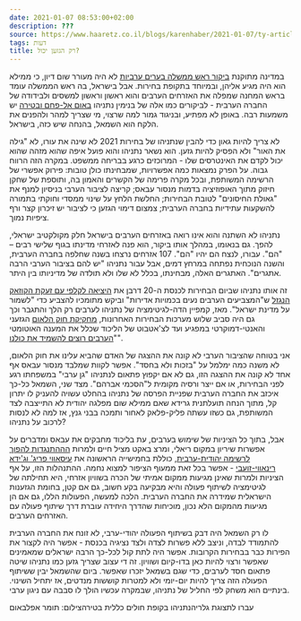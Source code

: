 ```yaml
---
date: 2021-01-07 08:53:00+02:00
description: ???
source: https://www.haaretz.co.il/blogs/karenhaber/2021-01-07/ty-article/0000017f-f8fb-d318-afff-fbfb9f710000
tags: דעות
title: רק הגזען יכול?
---
```


במדינה מתוקנת [ביקור ראש ממשלה בערים ערביות](/news/health/2020-12-31/ty-article/.premium/0000017f-f313-dc28-a17f-ff37c9fc0000) לא היה מעורר שום דיון, כי ממילא הוא היה מגיע אליהן, ובמיוחד בתקופת בחירות. אבל בישראל, בה ראש הממשלה עומד בראש המחנה שמפלה את האזרחים הערבים והוא ראשון וראשון למשסים ולבידודה של החברה הערבית - לביקורים כמו אלה של בנימין נתניהו [באום אל-פחם ובטירה](/health/corona/2021-01-01/ty-article/.premium/0000017f-f478-ddde-abff-fc7d183b0000) יש משמעות רבה. באופן לא מפתיע, ובניגוד גמור למה שרצוי, מי שצריך למהר ולהפנים את הלקח הוא השמאל, בהנחה שיש כזה, בישראל. 

לא צריך להיות גאון כדי להבין שנתניהו של בחירות 2021 לא שינה את עורו, לא "גילה את האור" ולא הפסיק להיות גזען. הוא נשאר נתניהו והוא פועל איפה שהוא מזהה שהוא יכול לקדם את האינטרסים שלו - המרוכזים כרגע בבריחה ממשפט. במקרה הזה הרווח גבוה. על הפרק נמצאות כמה אפשרויות, שמבחינתו כולן טובות: פירוק אפשרי של הרשימה המשותפת, ובכל מקרה פרימה של הקשרים והאמון בה, ותוספת של שחקן חיזוק מתוך האופוזיציה בדמות מנסור עבאס; קריצה לציבור הערבי בניסיון למנף את "גאולת החיסונים" לטובת הבחירות; החלשת הלחץ על שינוי ממסדי וחוקתי בתמורה להשקעות עתידיות בחברה הערבית; צמצום דימוי הגזען כי לציבור יש זיכרון קצר ורף ציפיות נמוך. 

נתניהו לא השתנה והוא אינו רואה באזרחים הערבים בישראל חלק מקולקטיב ישראלי, להפך. גם בנאומו, במהלך אותו ביקור, הוא פנה לאזרחי מדינתו בגוף שלישי רבים – "הם". עבורו, לנצח הם יהיו "הם". 107 אזרחים נרצחו בשנה שחלפה בחברה הערבית, והשנה הנוכחית נפתחה במרחץ דמים, אבל עבור נתניהו "יש להם בציבור הערבי הרבה אתגרים". האתגרים האלה, מבחינתו, בכלל לא שלו ולא תולדה של מדיניותו בין היתר. 

זה אותו נתניהו שביום הבחירות לכנסת ה-20 דרבן את [היציאה לקלפי עם זעקת הקוזאק הנגזל](/news/elections/2015-03-23/ty-article/0000017f-e6e1-df2c-a1ff-fef1272d0000) ש"המצביעים הערבים נעים בכמויות אדירות" וביקש מתומכיו להצביע כדי "לשמור על מדינת ישראל". מאז, קמפיין הדה-לגיטימציה של נתניהו לערבים רק הלך והתגבר וכך גם היה סביב שלוש מערכות הבחירות האחרונות, [מחקיקת חוק הלאום](/news/politi/2018-07-18/ty-article/0000017f-db64-d3ff-a7ff-fbe4adbf0000) הגזעני והאנטי-דמוקרטי במפגיע ועד לצ'אטבוט של הליכוד שכלל את המענה האוטומטי "[הערבים רוצים להשמיד את כולנו](https://www.themarker.com/technation/2019-09-11/ty-article/0000017f-e784-df2c-a1ff-ffd5dd5f0000)". 

אני בטוחה שהציבור הערבי לא קונה את ההצגה של האדם שהביא עלינו את חוק הלאום, לא משנה כמה ימלמל על "בזכות ולא בחסד". אפשר לקוות שמלבד מנסור עבאס אף אחד לא קונה את ההצגה הזו, גם לא אם יקפוץ פתאום לנתניהו "גן ערבי" במשפחתו רגע לפני הבחירות, או אם ייצר ורסיה מקומית ל"הסכמי אברהם". מצד שני, השמאל כל-כך איכזב את החברה הערבית שפניית הפרסה של נתניהו בהחלט עשויה להעניק לו יתרון קל, מתוך הנחה תועלתנית גרידא שאם ממילא שום מפלגה יהודית לא התייצבה לצד המשותפת, גם כשזו עשתה פליק-פלאק לאחור ותמכה בבני גנץ, אז למה לא לנסות לרכוב על נתניהו? 

אבל, בתוך כל הציניות של שימוש בערבים, עת בליכוד מחבקים את עבאס ומדברים על אפשרות שיריון במקום ריאלי, ומרצ באקט מציל חיים ולמרות [הההתנגדות להפוך לרשימה יהודית-ערבית](/news/politi/2020-12-02/ty-article/.premium/0000017f-e766-d62c-a1ff-ff7f183d0000), כוללת בחמישייה הראשונה את [עיסאווי פריג' וג'ידא רינאווי-זועבי](/news/elections/2021-01-03/ty-article/.premium/0000017f-e9f0-df2c-a1ff-fff129a00000) - אפשר בכל זאת ממעוף הציפור למצוא נחמה. ההתנהלות הזו, על אף הציניות ולמרות שאינן מגיעות ממקום אמיתי של הכרה בשוויון אזרחי, היא תחילתה של לגיטימציה לשיתוף פעולה והיא מבקיעה בקע חשוב, גם אם קטן, בחומת הגזענות הישראלית שמידרה את החברה הערבית. הלכה למעשה, הפעולות הללו, גם אם הן מגיעות מהמקום הלא נכון, מוכיחות שהדרך היחידה עוברת דרך שיתוף פעולה עם האזרחים הערבים. 

לו רק השמאל היה דבק בשיתוף הפעולה יהודי-ערבי, לא זונח את החברה הערבית להתמודד לבדה, וניצב ללא פשרות לצדה ולצד נציגיה בכנסת - אפשר היה לקצור את הפירות כבר בבחירות הקרובות. אפשר היה לתת קול לכל-כך הרבה ישראלים שמאמינים שאפשר ורצוי להיות כאן בדו-קיום ושוויון. זה די עצוב שצריך גזען כמו נתניהו שיטה פתאום חסד לערבים, כדי שגם בשמאל יזכרו שאפשר. ביום שהשמאל יבין ששיתוף הפעולה הזה צריך להיות יום-יומי ולא למטרות קוששות מנדטים, אז יתחיל השינוי. בינתיים הוא משחק לפי החליל של נתניהו, שבמקרה עכשיו הולך לו סבבה עם ניגון ערבי. 

 עברו לתצוגת גלריהנתניהו בקופת חולים כללית בטירהצילום: תומר אפלבאום